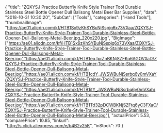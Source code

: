 {
	"title": "ZQXYSJ Practice Butterfly Knife Style Trainer Tool Durable Stainless Steel Bottle Opener Dull Balisong Metal Beer Bar Supplies",
	"date": "2018-10-31 10:30:20",
	"SubCat": ["Tools"],
	"categories": ["Hand Tools"],
	"thumbnailImage": "https://ae01.alicdn.com/kf/HTB1Sx9zKhSYBuNjSspjq6x73VXaa/ZQXYSJ-Practice-Butterfly-Knife-Style-Trainer-Tool-Durable-Stainless-Steel-Bottle-Opener-Dull-Balisong-Metal-Beer.jpg_220x220.jpg",
	"BigImage": ["https://ae01.alicdn.com/kf/HTB1Sx9zKhSYBuNjSspjq6x73VXaa/ZQXYSJ-Practice-Butterfly-Knife-Style-Trainer-Tool-Durable-Stainless-Steel-Bottle-Opener-Dull-Balisong-Metal-Beer.jpg","https://ae01.alicdn.com/kf/HTB1eq.tprZnBKNjSZFKq6AGOVXaD/ZQXYSJ-Practice-Butterfly-Knife-Style-Trainer-Tool-Durable-Stainless-Steel-Bottle-Opener-Dull-Balisong-Metal-Beer.jpg","https://ae01.alicdn.com/kf/HTB1cdY_JWSWBuNjSsrbq6y0mVXaY/ZQXYSJ-Practice-Butterfly-Knife-Style-Trainer-Tool-Durable-Stainless-Steel-Bottle-Opener-Dull-Balisong-Metal-Beer.jpg","https://ae01.alicdn.com/kf/HTB1itY_JWSWBuNjSsrbq6y0mVXah/ZQXYSJ-Practice-Butterfly-Knife-Style-Trainer-Tool-Durable-Stainless-Steel-Bottle-Opener-Dull-Balisong-Metal-Beer.jpg","https://ae01.alicdn.com/kf/HTB1Td32pDCWBKNjSZFtq6yC3FXaO/ZQXYSJ-Practice-Butterfly-Knife-Style-Trainer-Tool-Durable-Stainless-Steel-Bottle-Opener-Dull-Balisong-Metal-Beer.jpg"],
	"actualPrice": 5.53,
	"comparePrice": 10.85,
	"linkurl": "http://s.click.aliexpress.com/e/b4B2v25K",
	"inStock": 70
}
